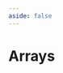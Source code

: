 ```yaml
---
aside: false
---
```

<script setup>
import Arrays from '../../../components/examples/Arrays.vue?raw';
</script>
# Arrays

<Editor height="500px" :files="{'App.vue': Arrays}" />
